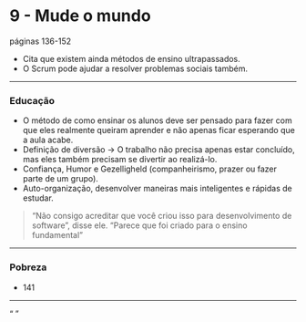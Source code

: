 # 9 - Mude o mundo
páginas 136-152

* Cita que existem ainda métodos de ensino ultrapassados.
* O Scrum pode ajudar a resolver problemas sociais também.

----

### Educação

* O método de como ensinar os alunos deve ser pensado para fazer com que eles realmente queiram aprender e não apenas ficar esperando que a aula acabe.
* Definição de diversão -> O trabalho não precisa apenas estar concluído, mas eles também precisam se divertir ao realizá-lo.
* Confiança, Humor e Gezelligheld (companheirismo, prazer ou fazer parte de um grupo). 
* Auto-organização, desenvolver maneiras mais inteligentes e rápidas de estudar. 
> “Não consigo acreditar que você criou isso para desenvolvimento de software”, disse ele. “Parece que foi criado para o ensino fundamental”

----

### Pobreza

* 141

----


















“  ”

